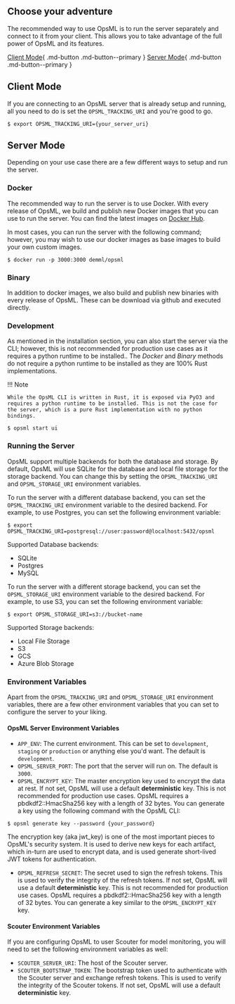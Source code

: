 
## Choose your adventure

The recommended way to use OpsML is to run the server separately and connect to it from your client. This allows you to take advantage of the full power of OpsML and its features. 

[Client Mode](#client-mode){ .md-button .md-button--primary } [Server Mode](#server-mode){ .md-button .md-button--primary }

## Client Mode

If you are connecting to an OpsML server that is already setup and running, all you need to do is set the `OPSML_TRACKING_URI` and you're good to go. 

```console
$ export OPSML_TRACKING_URI={your_server_uri}
```
## Server Mode

Depending on your use case there are a few different ways to setup and run the server.

### Docker

The recommended way to run the server is to use Docker. With every release of OpsML, we build and publish new Docker images that you can use to run the server. You can find the latest images on [Docker Hub](https://hub.docker.com/r/demml/opsml). 

In most cases, you can run the server with the following command; however, you may wish to use our docker images as base images to build your own custom images.

```console
$ docker run -p 3000:3000 demml/opsml
```

### Binary

In addition to docker images, we also build and publish new binaries with every release of OpsML. These can be download via github and executed directly. 


### Development

As mentioned in the installation section, you can also start the server via the CLI; however, this is not recommended for production use cases as it requires a python runtime to be installed.. The *Docker* and *Binary* methods do not require a python runtime to be installed as they are 100% Rust implementations.

!!! Note

    While the OpsML CLI is written in Rust, it is exposed via PyO3 and requires a python runtime to be installed. This is not the case for the server, which is a pure Rust implementation with no python bindings.

```console
$ opsml start ui
```

### Running the Server

OpsML support multiple backends for both the database and storage. By default, OpsML will use SQLite for the database and local file storage for the storage backend. You can change this by setting the `OPSML_TRACKING_URI` and `OPSML_STORAGE_URI` environment variables. 

To run the server with a different database backend, you can set the `OPSML_TRACKING_URI` environment variable to the desired backend. For example, to use Postgres, you can set the following environment variable:

```console
$ export OPSML_TRACKING_URI=postgresql://user:password@localhost:5432/opsml
```

Supported Database backends:

- SQLite
- Postgres
- MySQL


To run the server with a different storage backend, you can set the `OPSML_STORAGE_URI` environment variable to the desired backend. For example, to use S3, you can set the following environment variable:

```console
$ export OPSML_STORAGE_URI=s3://bucket-name
```

Supported Storage backends:

- Local File Storage
- S3
- GCS
- Azure Blob Storage


### Environment Variables

Apart from the `OPSML_TRACKING_URI` and `OPSML_STORAGE_URI` environment variables, there are a few other environment variables that you can set to configure the server to your liking.

#### OpsML Server Environment Variables

- `APP_ENV`: The current environment. This can be set to `development`, `staging` or `production` or anything else you'd want. The default is `development`.
- `OPSML_SERVER_PORT`: The port that the server will run on. The default is `3000`.
- `OPSML_ENCRYPT_KEY`: The master encryption key used to encrypt the data at rest. If not set, OpsML will use a default **deterministic** key. This is not recommended for production use cases. OpsML requires a pbdkdf2::HmacSha256 key with a length of 32 bytes. You can generate a key using the following command with the OpsML CLI:
  
```console
$ opsml generate key --password {your_password}
```

The encryption key (aka jwt_key) is one of the most important pieces to OpsML's security system. It is used to derive new keys for each artifact, which in-turn are used to encrypt data, and is used generate short-lived JWT tokens for authentication.

- `OPSML_REFRESH_SECRET`: The secret used to sign the refresh tokens. This is used to verify the integrity of the refresh tokens. If not set, OpsML will use a default **deterministic** key. This is not recommended for production use cases. OpsML requires a pbdkdf2::HmacSha256 key with a length of 32 bytes. You can generate a key similar to the `OPSML_ENCRYPT_KEY` key.
  
#### Scouter Environment Variables

If you are configuring OpsML to user Scouter for model monitoring, you will need to set the following environment variables as well:

- `SCOUTER_SERVER_URI`: The host of the Scouter server.
- `SCOUTER_BOOTSTRAP_TOKEN`: The bootstrap token used to authenticate with the Scouter server and exchange refresh tokens. This is used to verify the integrity of the Scouter tokens. If not set, OpsML will use a default **deterministic** key.
